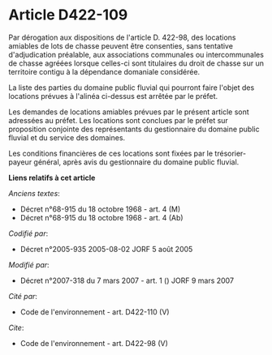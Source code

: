 # Article D422-109

Par dérogation aux dispositions de l'article D. 422-98, des locations amiables de lots de chasse peuvent être consenties,
sans tentative d'adjudication préalable, aux associations communales ou intercommunales de chasse agréées lorsque celles-ci
sont titulaires du droit de chasse sur un territoire contigu à la dépendance domaniale considérée. 

La liste des parties du domaine public fluvial qui pourront faire l'objet des locations prévues à l'alinéa ci-dessus est
arrêtée par le préfet. 

Les demandes de locations amiables prévues par le présent article sont adressées au préfet. Les locations sont conclues par
le préfet sur proposition conjointe des représentants du gestionnaire du domaine public fluvial et du service des domaines. 

Les conditions financières de ces locations sont fixées par le trésorier-payeur général, après avis du gestionnaire du
domaine public fluvial.

**Liens relatifs à cet article**

_Anciens textes_:

  - Décret n°68-915 du 18 octobre 1968 - art. 4 (M)
  - Décret n°68-915 du 18 octobre 1968 - art. 4 (Ab)

_Codifié par_:

  - Décret n°2005-935 2005-08-02 JORF 5 août 2005

_Modifié par_:

  - Décret n°2007-318 du 7 mars 2007 - art. 1 () JORF 9 mars 2007

_Cité par_:

  - Code de l'environnement - art. D422-110 (V)

_Cite_:

  - Code de l'environnement - art. D422-98 (V)
